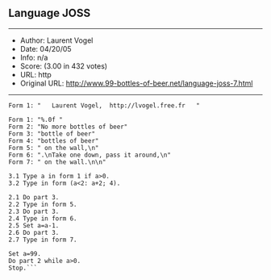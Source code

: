 
## Language JOSS ##
---
- Author: Laurent Vogel
- Date: 04/20/05
- Info: n/a
- Score:  (3.00 in 432 votes)
- URL: http
- Original URL: http://www.99-bottles-of-beer.net/language-joss-7.html
---

```Form 1: "   JOSS version of 99 bottles of beer      "
Form 1: "   Laurent Vogel,  http://lvogel.free.fr   "

Form 1: "%.0f "
Form 2: "No more bottles of beer"
Form 3: "bottle of beer"
Form 4: "bottles of beer"
Form 5: " on the wall,\n"
Form 6: ".\nTake one down, pass it around,\n"
Form 7: " on the wall.\n\n"

3.1 Type a in form 1 if a>0.
3.2 Type in form (a<2: a+2; 4).

2.1 Do part 3.
2.2 Type in form 5.
2.3 Do part 3.
2.4 Type in form 6.
2.5 Set a=a-1.
2.6 Do part 3.
2.7 Type in form 7.

Set a=99.
Do part 2 while a>0.
Stop.```
